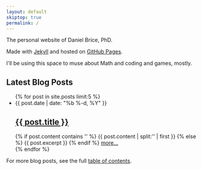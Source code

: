 ```yaml
---
layout: default
skiptop: true
permalink: /
---
```


The personal website of Daniel Brice, PhD.

Made with [Jekyll](http://jekyllrb.com/) and hosted on
[GitHub Pages](https://pages.github.com/).

I'll be using this space to muse about Math and coding and games,
mostly.

## Latest Blog Posts

<ul class="post-list">
  {% for post in site.posts  limit:5 %}
    <li>
      <span class="post-meta">{{ post.date | date: "%b %-d, %Y" }}</span>
      <h2>
        <a class="post-link"
          href="{{ post.url | prepend: site.baseurl }}">
          {{ post.title }}
        </a>
      </h2>
      {% if post.content contains '<!--break-->' %}
        {{ post.content | split:'<!--break-->' | first }}
      {% else %}
        {{ post.excerpt }}
      {% endif %}
      <a href="{{ post.url }}">more...</a>
    </li>
  {% endfor %}
</ul>

For more blog posts, see the full [table of contents](/blog/).
